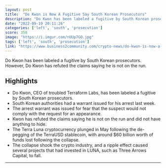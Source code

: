 ```yaml
---
layout: post
title:  "Do Kwon is Now A Fugitive Say South Korean Prosecutors"
description: "Do Kwon has been labeled a fugitive by South Korean prosecutors. However, Do Kwon has refuted the claims saying he is not on the run."
date: "2022-09-19 20:11:26"
categories: ['left', 'south', 'prosecution']
score: 358
image: "https://i.imgur.com/nUUp7GO.jpg"
tags: ['left', 'south', 'prosecution']
link: "https://www.business2community.com/crypto-news/do-kwon-is-now-a-fugitive-say-south-korean-prosecutors-02550675"
---
```


Do Kwon has been labeled a fugitive by South Korean prosecutors. However, Do Kwon has refuted the claims saying he is not on the run.

## Highlights

- Do Kwon, CEO of troubled Terraform Labs, has been labeled a fugitive by South Korean prosecutors.
- South Korean authorities had a warrant issued for his arrest last week.
- The arrest warrant was issued for fear that the suspect would not comply with the request for an appearance.
- Kwon has refuted the claims saying he is not on the run and did not have anything to hide.
- The Terra Luna cryptocurrency plunged in May following the de-pegging of the TerraUSD stablecoin, with around $60 billion worth of funds lost following the collapse.
- The collapse shook the crypto industry, and a ripple effect caused several projects that had invested in LUNA, such as Three Arrows Capital, to fall.

---

